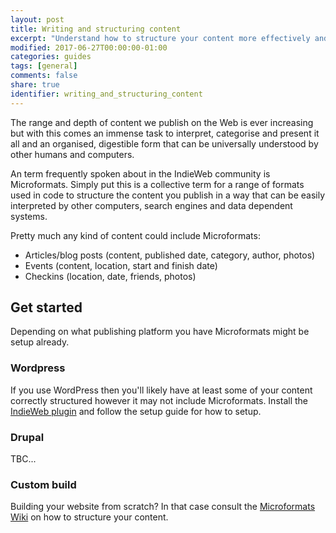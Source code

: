 ```yaml
---
layout: post
title: Writing and structuring content
excerpt: "Understand how to structure your content more effectively and present it in a way that search engines and other users and services on the Web interpret your content effectively."
modified: 2017-06-27T00:00:00-01:00
categories: guides
tags: [general]
comments: false
share: true
identifier: writing_and_structuring_content
---
```


The range and depth of content we publish on the Web is ever increasing but with this comes an immense task to interpret, categorise and present it all and an organised, digestible form that can be universally understood by other humans and computers.

An term frequently spoken about in the IndieWeb community is Microformats. Simply put this is a collective term for a range of formats used in code to structure the content you publish in a way that can be easily interpreted by other computers, search engines and data dependent systems.

Pretty much any kind of content could include Microformats:

- Articles/blog posts (content, published date, category, author, photos)
- Events (content, location, start and finish date)
- Checkins (location, date, friends, photos)

## Get started
Depending on what publishing platform you have Microformats might be setup already.

### Wordpress
If you use WordPress then you'll likely have at least some of your content correctly structured however it may not include Microformats. Install the [IndieWeb plugin](https://en-gb.wordpress.org/plugins/indieweb/) and follow the setup guide for how to setup.

### Drupal
TBC...

### Custom build
Building your website from scratch? In that case consult the [Microformats Wiki](http://microformats.org/wiki/Main_Page) on how to structure your content.
